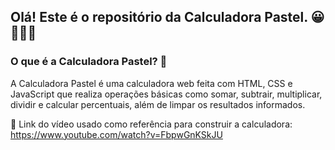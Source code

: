 ## Olá! Este é o repositório da Calculadora Pastel. 😀🩷🩵💜

### O que é a Calculadora Pastel? 🤔
A Calculadora Pastel é uma calculadora web feita com HTML, CSS e JavaScript que realiza operações básicas como somar, subtrair, multiplicar, dividir e calcular percentuais, além de limpar os resultados informados.



🔗 Link do vídeo usado como referência para construir a calculadora: https://www.youtube.com/watch?v=FbpwGnKSkJU